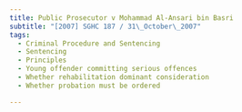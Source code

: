 ```yaml
---
title: Public Prosecutor v Mohammad Al-Ansari bin Basri 
subtitle: "[2007] SGHC 187 / 31\_October\_2007"
tags:
  - Criminal Procedure and Sentencing
  - Sentencing
  - Principles
  - Young offender committing serious offences
  - Whether rehabilitation dominant consideration
  - Whether probation must be ordered

---
```


